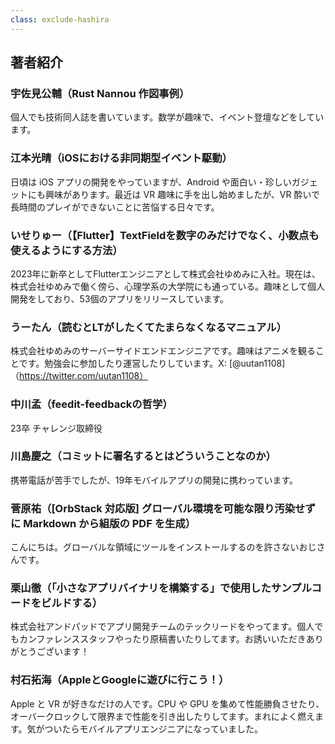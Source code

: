 ```yaml
---
class: exclude-hashira
---
```


<!-- textlint-disable -->

## 著者紹介

### 宇佐見公輔（Rust Nannou 作図事例）

個人でも技術同人誌を書いています。数学が趣味で、イベント登壇などをしています。

### 江本光晴（iOSにおける非同期型イベント駆動）

日頃は iOS アプリの開発をやっていますが、Android や面白い・珍しいガジェットにも興味があります。最近は VR 趣味に手を出し始めましたが、VR 酔いで長時間のプレイができないことに苦悩する日々です。

### いせりゅー（【Flutter】TextFieldを数字のみだけでなく、小数点も使えるようにする方法）

2023年に新卒としてFlutterエンジニアとして株式会社ゆめみに入社。現在は、株式会社ゆめみで働く傍ら、心理学系の大学院にも通っている。趣味として個人開発をしており、53個のアプリをリリースしています。

### うーたん（読むとLTがしたくてたまらなくなるマニュアル）

株式会社ゆめみのサーバーサイドエンドエンジニアです。趣味はアニメを観ることです。勉強会に参加したり運営したりしています。X: [@uutan1108]（https://twitter.com/uutan1108）

### 中川孟（feedit-feedbackの哲学）

23卒 チャレンジ取締役

### 川島慶之（コミットに署名するとはどういうことなのか）

携帯電話が苦手でしたが、19年モバイルアプリの開発に携わっています。

### 菅原祐（[OrbStack 対応版] グローバル環境を可能な限り汚染せずに Markdown から組版の PDF を生成）

こんにちは。グローバルな領域にツールをインストールするのを許さないおじさんです。

### 栗山徹（「小さなアプリバイナリを構築する」で使用したサンプルコードをビルドする）

株式会社アンドパッドでアプリ開発チームのテックリードをやってます。個人でもカンファレンススタッフやったり原稿書いたりしてます。お誘いいただきありがとうございます！

### 村石拓海（AppleとGoogleに遊びに行こう！）

Apple と VR が好きなだけの人です。CPU や GPU を集めて性能勝負させたり、オーバークロックして限界まで性能を引き出したりしてます。まれによく燃えます。気がついたらモバイルアプリエンジニアになっていました。

<!-- textlint-enable -->
